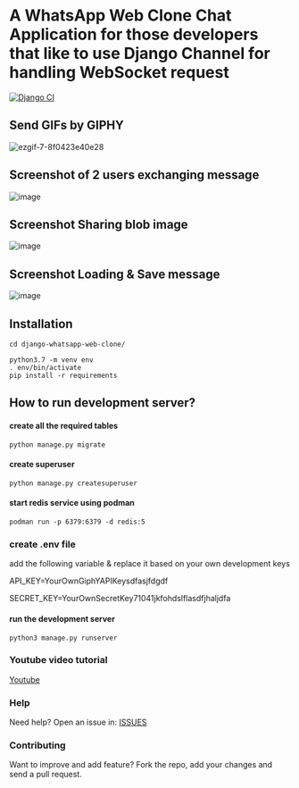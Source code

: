 # A WhatsApp Web Clone Chat Application for those developers that like to use Django Channel for handling WebSocket request

[![Django CI](https://github.com/codingelle/django-whatsapp-web-clone/actions/workflows/django.yml/badge.svg)](https://github.com/codingelle/django-whatsapp-web-clone/actions/workflows/django.yml)

## Send GIFs by GIPHY

![ezgif-7-8f0423e40e28](https://user-images.githubusercontent.com/3206118/141478058-df2f4ebb-f7f1-4666-b084-a14bcb98634e.gif)


## Screenshot of 2 users exchanging message

![image](https://user-images.githubusercontent.com/3206118/91178093-3e144000-e717-11ea-9e3b-ef16b0c40ef0.png)


## Screenshot Sharing blob image
![image](https://user-images.githubusercontent.com/3206118/93725153-66407300-fbdf-11ea-9c6e-be0ddaab869d.png)


## Screenshot Loading & Save message
![image](https://user-images.githubusercontent.com/3206118/97063435-4df2b800-15d2-11eb-9ea9-abedad56a493.png)



## Installation
```
cd django-whatsapp-web-clone/

python3.7 -m venv env
. env/bin/activate
pip install -r requirements

```

## How to run development server?

#### create all the required tables
```
python manage.py migrate
```

#### create superuser
```
python manage.py createsuperuser
```

#### start redis service using podman
```
podman run -p 6379:6379 -d redis:5
```

### create .env file 

add the following variable & replace it based on your own development keys

API_KEY=YourOwnGiphYAPIKeysdfasjfdgdf

SECRET_KEY=YourOwnSecretKey71041jkfohdslflasdfjhaljdfa


#### run the development server
```
python3 manage.py runserver
```

### Youtube video tutorial

[Youtube](youtu.be/zv7ra-xw1mu)


### Help

Need help? Open an issue in: [ISSUES](https://github.com/josnin/django-whatsapp-web-clone/issues)


### Contributing
Want to improve and add feature? Fork the repo, add your changes and send a pull request.


